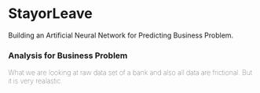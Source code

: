 # StayorLeave   
Building an Artificial Neural Network for Predicting Business Problem.

### Analysis for Business Problem
<p style="font-weight:100">
What we are looking at raw data set of a bank and also all data are frictional. But it is very realastic.
</p>
